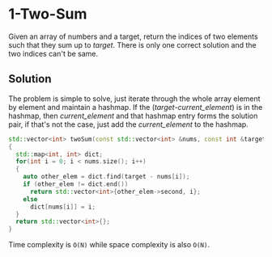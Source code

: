 # 1-Two-Sum

Given an array of numbers and a target, return the indices of two elements such that they sum up to *target*. There is only one correct solution and the two indices can't be same.

## Solution

The problem is simple to solve, just iterate through the whole array element by element and maintain a hashmap. If the (*target*-*current_element*) is in the hashmap, then *current_element* and that hashmap entry forms the solution pair, if that's not the case, just add the *current_element* to the hashmap.

```cpp
std::vector<int> twoSum(const std::vector<int> &nums, const int &target)
{
  std::map<int, int> dict;
  for(int i = 0; i < nums.size(); i++)
  {
    auto other_elem = dict.find(target - nums[i]);
    if (other_elem != dict.end())
      return std::vector<int>{other_elem->second, i};
    else
      dict[nums[i]] = i;
  }
  return std::vector<int>{};
}
```

Time complexity is `O(N)` while space complexity is also `O(N)`.
